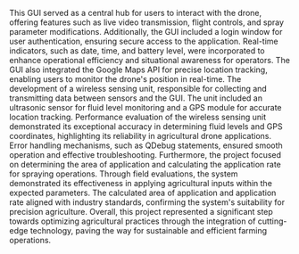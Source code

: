 This GUI served as a central 
hub for users to interact with the drone, offering features such as live video transmission, 
flight controls, and spray parameter modifications. Additionally, the GUI included a login 
window for user authentication, ensuring secure access to the application. Real-time 
indicators, such as date, time, and battery level, were incorporated to enhance operational 
efficiency and situational awareness for operators. The GUI also integrated the Google Maps 
API for precise location tracking, enabling users to monitor the drone's position in real-time.
The development of a wireless sensing unit, responsible for collecting and transmitting data 
between sensors and the GUI. The unit included an ultrasonic sensor for fluid level 
monitoring and a GPS module for accurate location tracking. Performance evaluation of the 
wireless sensing unit demonstrated its exceptional accuracy in determining fluid levels and 
GPS coordinates, highlighting its reliability in agricultural drone applications. Error 
handling mechanisms, such as QDebug statements, ensured smooth operation and effective 
troubleshooting. Furthermore, the project focused on determining the area of application and 
calculating the application rate for spraying operations. Through field evaluations, the 
system demonstrated its effectiveness in applying agricultural inputs within the expected 
parameters. The calculated area of application and application rate aligned with industry 
standards, confirming the system's suitability for precision agriculture. Overall, this project 
represented a significant step towards optimizing agricultural practices through the 
integration of cutting-edge technology, paving the way for sustainable and efficient farming 
operations.
